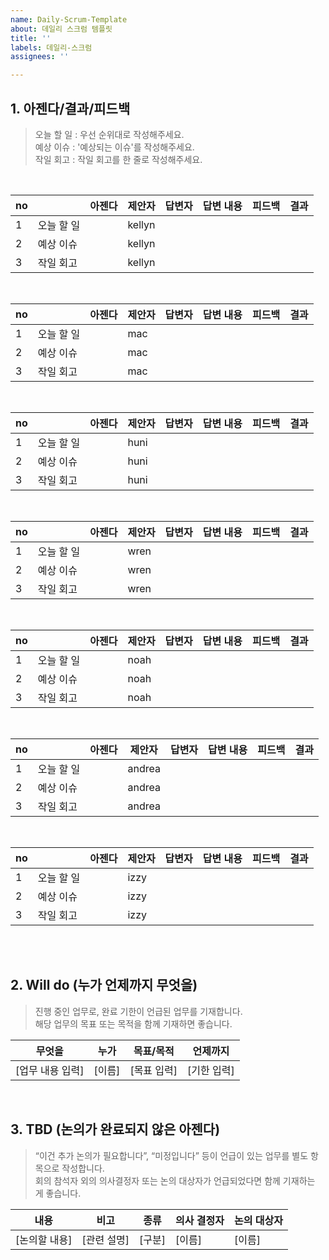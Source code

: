 ```yaml
---
name: Daily-Scrum-Template
about: 데일리 스크럼 템플릿
title: ''
labels: 데일리-스크럼
assignees: ''

---
```


## 1. 아젠다/결과/피드백

> 오늘 할 일 : 우선 순위대로 작성해주세요.  
> 예상 이슈 : '예상되는 이슈'를 작성해주세요.  
> 작일 회고 : 작일 회고를 한 줄로 작성해주세요.  
<br>

| no |  | 아젠다 | 제안자 | 답변자 | 답변 내용 | 피드백 | 결과 |
|----|----|--------|--------|--------|------------|---------|--------|
| 1  | 오늘 할 일 |  | kellyn |  |  |  |  |
| 2  | 예상 이슈 |  | kellyn |  |  |  |  |
| 3  | 작일 회고 |  | kellyn |  |  |  |  |
<br>

| no |  | 아젠다 | 제안자 | 답변자 | 답변 내용 | 피드백 | 결과 |
|----|----|--------|--------|--------|------------|---------|--------|
| 1  | 오늘 할 일 |  | mac |  |  |  |  |
| 2  | 예상 이슈 |  | mac |  |  |  |  |
| 3  | 작일 회고 |  | mac |  |  |  |  |
<br>

| no |  | 아젠다 | 제안자 | 답변자 | 답변 내용 | 피드백 | 결과 |
|----|----|--------|--------|--------|------------|---------|--------|
| 1  | 오늘 할 일 |  | huni |  |  |  |  |
| 2  | 예상 이슈 |  | huni |  |  |  |  |
| 3  | 작일 회고 |  | huni |  |  |  |  |
<br>

| no |  | 아젠다 | 제안자 | 답변자 | 답변 내용 | 피드백 | 결과 |
|----|----|--------|--------|--------|------------|---------|--------|
| 1  | 오늘 할 일 |  | wren |  |  |  |  |
| 2  | 예상 이슈 |  | wren |  |  |  |  |
| 3  | 작일 회고 |  | wren |  |  |  |  |
<br>

| no |  | 아젠다 | 제안자 | 답변자 | 답변 내용 | 피드백 | 결과 |
|----|----|--------|--------|--------|------------|---------|--------|
| 1  | 오늘 할 일 |  | noah |  |  |  |  |
| 2  | 예상 이슈 |  | noah |  |  |  |  |
| 3  | 작일 회고 |  | noah |  |  |  |  |
<br>

| no |  | 아젠다 | 제안자 | 답변자 | 답변 내용 | 피드백 | 결과 |
|----|----|--------|--------|--------|------------|---------|--------|
| 1  | 오늘 할 일 |  | andrea |  |  |  |  |
| 2  | 예상 이슈 |  | andrea |  |  |  |  |
| 3  | 작일 회고 |  | andrea |  |  |  |  |
<br>

| no |  | 아젠다 | 제안자 | 답변자 | 답변 내용 | 피드백 | 결과 |
|----|----|--------|--------|--------|------------|---------|--------|
| 1  | 오늘 할 일 |  | izzy |  |  |  |  |
| 2  | 예상 이슈 |  | izzy |  |  |  |  |
| 3  | 작일 회고 |  | izzy |  |  |  |  |
<br>
<br />

## 2. Will do (누가 언제까지 무엇을)

> 진행 중인 업무로, 완료 기한이 언급된 업무를 기재합니다.  
> 해당 업무의 목표 또는 목적을 함께 기재하면 좋습니다.

| 무엇을              | 누가   | 목표/목적     | 언제까지 |
|---------------------|--------|----------------|-----------|
| [업무 내용 입력]    | [이름] | [목표 입력]   | [기한 입력] |

<br />

## 3. TBD (논의가 완료되지 않은 아젠다)

> “이건 추가 논의가 필요합니다”, “미정입니다” 등이 언급이 있는 업무를 별도 항목으로 작성합니다.  
> 회의 참석자 외의 의사결정자 또는 논의 대상자가 언급되었다면 함께 기재하는 게 좋습니다.

| 내용 | 비고 | 종류 | 의사 결정자 | 논의 대상자 |
|------|------|------|----------------|----------------|
| [논의할 내용] | [관련 설명] | [구분] | [이름] | [이름] |

